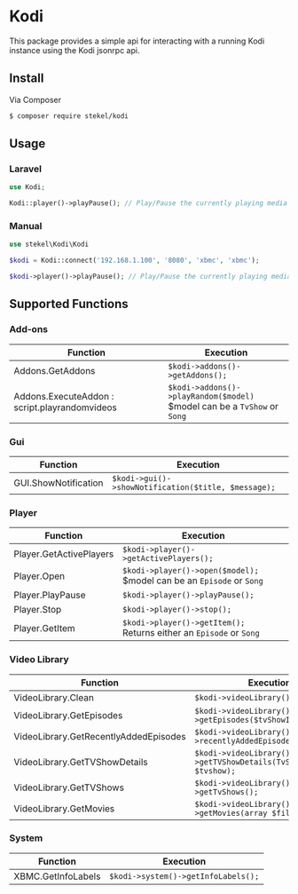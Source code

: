 # Kodi

This package provides a simple api for interacting with a running Kodi instance using the Kodi jsonrpc api.

## Install

Via Composer

``` bash
$ composer require stekel/kodi
```

## Usage

### Laravel

``` php
use Kodi;

Kodi::player()->playPause(); // Play/Pause the currently playing media
```

### Manual

``` php
use stekel\Kodi\Kodi

$kodi = Kodi::connect('192.168.1.100', '8080', 'xbmc', 'xbmc');

$kodi->player()->playPause(); // Play/Pause the currently playing media
```

## Supported Functions

### Add-ons
| Function | Execution |
| -------- | --------- |
| Addons.GetAddons | `$kodi->addons()->getAddons();` |
| Addons.ExecuteAddon : script.playrandomvideos | `$kodi->addons()->playRandom($model)`<br>$model can be a `TvShow` or `Song` |

### Gui
| Function | Execution |
| -------- | --------- |
| GUI.ShowNotification | `$kodi->gui()->showNotification($title, $message);` |

### Player
| Function | Execution |
| -------- | --------- |
| Player.GetActivePlayers | `$kodi->player()->getActivePlayers();` |
| Player.Open | `$kodi->player()->open($model);`<br>$model can be an `Episode` or `Song` |
| Player.PlayPause | `$kodi->player()->playPause();` |
| Player.Stop | `$kodi->player()->stop();` |
| Player.GetItem | `$kodi->player()->getItem();`<br>Returns either an `Episode` or `Song` |

### Video Library
| Function | Execution |
| -------- | --------- |
| VideoLibrary.Clean | `$kodi->videoLibrary()->clean();` |
| VideoLibrary.GetEpisodes | `$kodi->videoLibrary()->getEpisodes($tvShowId);` |
| VideoLibrary.GetRecentlyAddedEpisodes | `$kodi->videoLibrary()->recentlyAddedEpisodes($limit=3);` |
| VideoLibrary.GetTVShowDetails | `$kodi->videoLibrary()->getTVShowDetails(TvShow $tvshow);` |
| VideoLibrary.GetTVShows | `$kodi->videoLibrary()->getTvShows();` |
| VideoLibrary.GetMovies | `$kodi->videoLibrary()->getMovies(array $filter);` |

### System
| Function | Execution |
| -------- | --------- |
| XBMC.GetInfoLabels | `$kodi->system()->getInfoLabels();` |